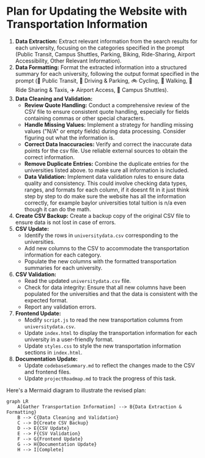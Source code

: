 # Plan for Updating the Website with Transportation Information

1.  **Data Extraction:** Extract relevant information from the search results for each university, focusing on the categories specified in the prompt (Public Transit, Campus Shuttles, Parking, Biking, Ride-Sharing, Airport Accessibility, Other Relevant Information).
2.  **Data Formatting:** Format the extracted information into a structured summary for each university, following the output format specified in the prompt (🚌 Public Transit, 🚗 Driving & Parking, 🚲 Cycling, 🚶 Walking, 🚕 Ride Sharing & Taxis, ✈️ Airport Access, 🚐 Campus Shuttles).
3.  **Data Cleaning and Validation:**
    *   **Review Quote Handling:** Conduct a comprehensive review of the CSV file to ensure consistent quote handling, especially for fields containing commas or other special characters.
    *   **Handle Missing Values:** Implement a strategy for handling missing values ("N/A" or empty fields) during data processing. Consider figuring out what the information is.
    *   **Correct Data Inaccuracies:** Verify and correct the inaccurate data points for the csv file. Use reliable external sources to obtain the correct information.
    *   **Remove Duplicate Entries:** Combine the duplicate entries for the universities listed above. to make sure all information is included.
    *   **Data Validation:** Implement data validation rules to ensure data quality and consistency. This could involve checking data types, ranges, and formats for each column, if it doesnt fit in it just think step by step to do make sure the website has all the information correctly, for example baylor universities total tuition is n/a even though it can do the math.
4.  **Create CSV Backup:** Create a backup copy of the original CSV file to ensure data is not lost in case of errors.
5.  **CSV Update:**
    *   Identify the rows in `universitydata.csv` corresponding to the universities.
    *   Add new columns to the CSV to accommodate the transportation information for each category.
    *   Populate the new columns with the formatted transportation summaries for each university.
6.  **CSV Validation:**
    *   Read the updated `universitydata.csv` file.
    *   Check for data integrity: Ensure that all new columns have been populated for the universities and that the data is consistent with the expected format.
    *   Report any validation errors.
7.  **Frontend Update:**
    *   Modify `script.js` to read the new transportation columns from `universitydata.csv`.
    *   Update `index.html` to display the transportation information for each university in a user-friendly format.
    *   Update `styles.css` to style the new transportation information sections in `index.html`.
8.  **Documentation Update:**
    *   Update `codebaseSummary.md` to reflect the changes made to the CSV and frontend files.
    *   Update `projectRoadmap.md` to track the progress of this task.

Here's a Mermaid diagram to illustrate the revised plan:

```mermaid
graph LR
    A[Gather Transportation Information] --> B{Data Extraction & Formatting}
    B --> C{Data Cleaning and Validation}
    C --> D{Create CSV Backup}
    D --> E{CSV Update}
    E --> F{CSV Validation}
    F --> G{Frontend Update}
    G --> H{Documentation Update}
    H --> I[Complete]